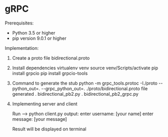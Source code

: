 # gRPC

Prerequisites:
 - Python 3.5 or higher
 - pip version 9.0.1 or higher

Implementation:

1. Create a proto file
    bidirectional.proto 

2. Install dependencies
   virtualenv venv
   source venv/Scripts/activate
   pip install grpcio
   pip install grpcio-tools

3. Command to generate the stub
   python -m grpc_tools.protoc -I./proto --python_out=. --grpc_python_out=. ./proto/bidirectional.proto
   file generated
       . bidirectional_pb2.py
       . bidirectional_pb2_grpc.py
4. Implementing server and client
  
   Run --> python client.py
   output:
   enter username: [your name]
   enter message: [your message]
   
   
   Result will be displayed on terminal
   


   
